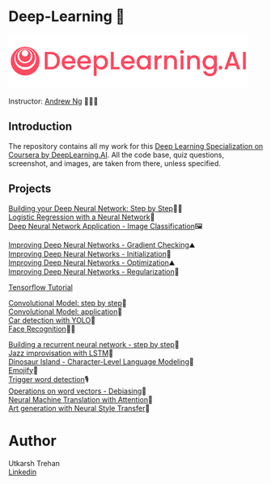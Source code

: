 # Deep-Learning 🧠
![image](https://github.com/UtkarshTrehan-icloud/Deep-Learning/blob/master/Logo/Logo.png)

Instructor: [Andrew Ng](https://www.andrewng.org/) 👨🏻‍🏫

## Introduction

The repository contains all my work for this [Deep Learning Specialization on Coursera by DeepLearning.AI](https://www.coursera.org/specializations/deep-learning). All the code base, quiz questions, screenshot, and images, are taken from there, unless specified.



## Projects

[Building your Deep Neural Network: Step by Step](https://github.com/UtkarshTrehan-icloud/Deep-Learning/tree/master/Building%20your%20Deep%20Neural%20Network%20Step%20by%20Step)👶🏻  
[Logistic Regression with a Neural Network](https://github.com/UtkarshTrehan-icloud/Deep-Learning/tree/master/Logistic%20Regression%20with%20a%20Neural%20Network)🧠  
[Deep Neural Network Application - Image Classification](https://github.com/UtkarshTrehan-icloud/Deep-Learning/tree/master/Deep%20Neural%20Network%20Application%20-%20Image%20Classification)🖼  

[Improving Deep Neural Networks - Gradient Checking](https://github.com/UtkarshTrehan-icloud/Deep-Learning/tree/master/Improving%20Deep%20Neural%20Networks%20-%20%20Gradient%20Checking)⛰  
[Improving Deep Neural Networks - Initialization](https://github.com/UtkarshTrehan-icloud/Deep-Learning/tree/master/Improving%20Deep%20Neural%20Networks%20-%20%20Initialization)🧶  
[Improving Deep Neural Networks - Optimization](https://github.com/UtkarshTrehan-icloud/Deep-Learning/tree/master/Improving%20Deep%20Neural%20Networks%20-%20%20Optimization)⛰  
[Improving Deep Neural Networks - Regularization](https://github.com/UtkarshTrehan-icloud/Deep-Learning/tree/master/Improving%20Deep%20Neural%20Networks%20-%20%20Regularization)🥅  

[Tensorflow Tutorial]()  

[Convolutional Model: step by step](https://github.com/UtkarshTrehan-icloud/Deep-Learning/tree/master/Convolutional%20Model%20step%20by%20step)👶  
[Convolutional Model: application](https://github.com/UtkarshTrehan-icloud/Deep-Learning/tree/master/Convolution%20model%20-%20Application)🧠  
[Car detection with YOLO](https://github.com/UtkarshTrehan-icloud/Deep-Learning/tree/master/Car%20detection%20with%20YOLO)🚗  
[Face Recognition](https://github.com/UtkarshTrehan-icloud/Deep-Learning/tree/master/Face%20Recognition)👨🏻  


[Building a recurrent neural network - step by step](https://github.com/UtkarshTrehan-icloud/Deep-Learning/tree/master/Building%20your%20Deep%20Neural%20Network%20Step%20by%20Step)🧠  
[Jazz improvisation with LSTM](https://github.com/UtkarshTrehan-icloud/Deep-Learning/tree/master/Jazz%20improvisation%20with%20LSTM)🎺  
[Dinosaur Island - Character-Level Language Modeling](https://github.com/UtkarshTrehan-icloud/Deep-Learning/tree/master/Dinosaur%20Island%20-%20Character-Level%20Language%20Modeling)🦕  
[Emojify](https://github.com/UtkarshTrehan-icloud/Deep-Learning/tree/master/Emojify)🤖  
[Trigger word detection](https://github.com/UtkarshTrehan-icloud/Deep-Learning/tree/master/Trigger%20word%20detection)🎙  
[Operations on word vectors - Debiasing](https://github.com/UtkarshTrehan-icloud/Deep-Learning/tree/master/Operations%20on%20word%20vectors%20-%20Debiasing)🧠  
[Neural Machine Translation with Attention](https://github.com/UtkarshTrehan-icloud/Deep-Learning/tree/master/Neural%20Machine%20Translation%20with%20Attention)🧠  
[Art generation with Neural Style Transfer](https://github.com/UtkarshTrehan-icloud/Deep-Learning/tree/master/Art%20generation%20with%20Neural%20Style%20Transfer)🎨  

# Author
Utkarsh Trehan  
[Linkedin](https://www.linkedin.com/in/utkarsh-trehan-653144b5/)
